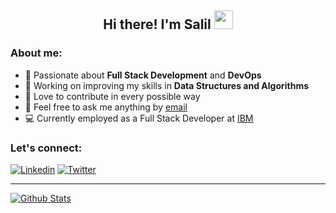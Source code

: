 <h2 align="center">Hi there! I'm Salil <img src="https://raw.githubusercontent.com/iampavangandhi/iampavangandhi/master/gifs/Hi.gif" height="30" width="30"></h2>

### About me:

- 🔭 Passionate about **Full Stack Development** and **DevOps**
- 🌱 Working on improving my skills in **Data Structures and Algorithms**
- 👯 Love to contribute in every possible way
- 💬 Feel free to ask me anything by [email](mailto:chincholikarsalil@gmail.com)
- 💻 Currently employed as a Full Stack Developer at [IBM](https://www.ibm.com)

### Let's connect:

[![Linkedin](https://img.shields.io/badge/linkedin-%230077B5.svg?&style=for-the-badge&logo=linkedin&logoColor=white)](https://www.linkedin.com/in/chincholikarsalil)
[![Twitter](https://img.shields.io/badge/Twitter-%233A99D2.svg?&style=for-the-badge&logo=twitter&logoColor=white)](https://www.twitter.com/oksalil)

---

[![Github Stats](https://github-readme-stats.vercel.app/api?username=chincholikarsalil&show_icons=true&theme=tokyonight)](https://www.github.com/chincholikarsalil)

<div>
